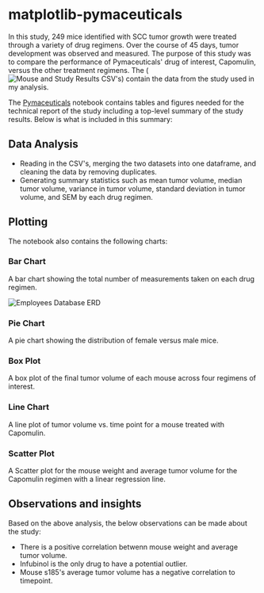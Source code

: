 # matplotlib-pymaceuticals

In this study, 249 mice identified with SCC tumor growth were treated through a variety of drug regimens. Over the course of 45 days, tumor development was observed and measured. The purpose of this study was to compare the performance of Pymaceuticals' drug of interest, Capomulin, versus the other treatment regimens. The (![Mouse and Study Results CSV's](./data)) contain the data from the study used in my analysis.

The [Pymaceuticals](./pymatceuticals.ipynb) notebook contains tables and figures needed for the technical report of the study including a top-level summary of the study results. Below is what is included in this summary:

## Data Analysis

* Reading in the CSV's, merging the two datasets into one dataframe, and cleaning the data by removing duplicates.
* Generating summary statistics such as mean tumor volume, median tumor volume, variance in tumor volume, standard deviation in tumor volume, and SEM by each drug regimen.

## Plotting

The notebook also contains the following charts: 

### Bar Chart

A bar chart showing the total number of measurements taken on each drug regimen.

![Employees Database ERD](./EmployeeSQL/Employees_db_ERD.png)

### Pie Chart

A pie chart showing the distribution of female versus male mice.

### Box Plot

A box plot of the final tumor volume of each mouse across four regimens of interest.

### Line Chart

A line plot of tumor volume vs. time point for a mouse treated with Capomulin.

### Scatter Plot

A Scatter plot for the mouse weight and average tumor volume for the Capomulin regimen with a linear regression line.


## Observations and insights

Based on the above analysis, the below observations can be made about the study:

* There is a positive correlation betwenn mouse weight and average tumor volume.
* Infubinol is the only drug to have a potential outlier.
* Mouse s185's average tumor volume has a negative correlation to timepoint.
